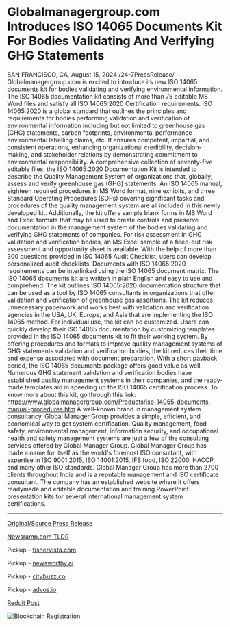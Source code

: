 # Globalmanagergroup.com Introduces ISO 14065 Documents Kit For Bodies Validating And Verifying GHG Statements

SAN FRANCISCO, CA, August 15, 2024 /24-7PressRelease/ -- Globalmanagergroup.com is excited to introduce its new ISO 14065 documents kit for bodies validating and verifying environmental information. The ISO 14065 documentation kit consists of more than 75 editable MS Word files and satisfy all ISO 14065:2020 Certification requirements. ISO 14065:2020 is a global standard that outlines the principles and requirements for bodies performing validation and verification of environmental information including but not limited to greenhouse gas (GHG) statements, carbon footprints, environmental performance environmental labelling claims, etc. It ensures competent, impartial, and consistent operations, enhancing organizational credibility, decision-making, and stakeholder relations by demonstrating commitment to environmental responsibility.  A comprehensive collection of seventy-five editable files, the ISO 14065:2020 Documentation Kit is intended to describe the Quality Management System of organizations that, globally, assess and verify greenhouse gas (GHG) statements. An ISO 14065 manual, eighteen required procedures in MS Word format, nine exhibits, and three Standard Operating Procedures (SOPs) covering significant tasks and procedures of the quality management system are all included in this newly developed kit. Additionally, the kit offers sample blank forms in MS Word and Excel formats that may be used to create controls and preserve documentation in the management system of the bodies validating and verifying GHG statements of companies. For risk assessment in GHG validation and verification bodies, an MS Excel sample of a filled-out risk assessment and opportunity sheet is available. With the help of more than 300 questions provided in ISO 14065 Audit Checklist, users can develop personalized audit checklists. Documents with ISO 14065:2020 requirements can be interlinked using the ISO 14065 document matrix.   The ISO 14065 documents kit are written in plain English and easy to use and comprehend. The kit outlines ISO 14065:2020 documentation structure that can be used as a tool by ISO 14065 consultants in organizations that offer validation and verification of greenhouse gas assertions. The kit reduces unnecessary paperwork and works best with validation and verification agencies in the USA, UK, Europe, and Asia that are implementing the ISO 14065 method. For individual use, the kit can be customized.  Users can quickly develop their ISO 14065 documentation by customizing templates provided in the ISO 14065 documents kit to fit their working system. By offering procedures and formats to improve quality management systems of GHG statements validation and verification bodies, the kit reduces their time and expense associated with document preparation. With a short payback period, the ISO 14065 documents package offers good value as well. Numerous GHG statement validation and verification bodies have established quality management systems in their companies, and the ready-made templates aid in speeding up the ISO 14065 certification process. To know more about this kit, go through this link: https://www.globalmanagergroup.com/Products/iso-14065-documents-manual-procedures.htm  A well-known brand in management system consultancy, Global Manager Group provides a simple, efficient, and economical way to get system certification. Quality management, food safety, environmental management, information security, and occupational health and safety management systems are just a few of the consulting services offered by Global Manager Group. Global Manager Group has made a name for itself as the world's foremost ISO consultant, with expertise in ISO 9001:2015, ISO 14001:2015, IFS food, ISO 22000, HACCP, and many other ISO standards. Global Manager Group has more than 2700 clients throughout India and is a reputable management and ISO certificate consultant. The company has an established website where it offers readymade and editable documentation and training PowerPoint presentation kits for several international management system certifications. 

---

[Original/Source Press Release](https://www.24-7pressrelease.com/press-release/513423/globalmanagergroupcom-introduces-iso-14065-documents-kit-for-bodies-validating-and-verifying-ghg-statements)
                    

[Newsramp.com TLDR](https://newsramp.com/curated-news/new-iso-14065-documents-kit-launched-by-globalmanagergroup-com/f01f2b5d75ecb1e8caabf7c833f04cab) 


Pickup - [fishervista.com](https://fishervista.com/en/global-manager-group-launches-iso-14065-documents-kit-for-ghg-validation-and-verification/20245743)

Pickup - [newsworthy.ai](https://newsworthy.ai/curated/new-iso-14065-documentation-kit-streamlines-certification-process-for-environmental-information-validators/20245743)

Pickup - [citybuzz.co](https://citybuzz.co/2024/08/15/new-iso-14065-documents-kit-streamlines-certification-process-for-ghg-validation-bodies)

Pickup - [advos.io](https://advos.io/en/global-manager-group-launches-comprehensive-iso-14065-documents-kit-for-ghg-validation-and-verification/20245743)
 



[Reddit Post](https://www.reddit.com/r/Business_NewsRamp/comments/1esozoi/new_iso_14065_documents_kit_launched_by/) 



![Blockchain Registration](https://cdn.newsramp.app/24-7PressRelease/qrcode/248/15/barnLtP_.webp)